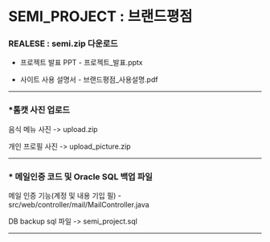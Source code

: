 # SEMI_PROJECT : 브랜드평점

 ### REALESE : semi.zip 다운로드

* 프로젝트 발표 PPT - 프로젝트_발표.pptx

* 사이트 사용 설명서 - 브랜드평점_사용설명.pdf

---

### *톰캣 사진 업로드 

 음식 메뉴 사진 -> upload.zip

 개인 프로필 사진 -> upload_picture.zip

---

### * 메일인증 코드 및 Oracle SQL 백업 파일

 메일 인증 기능(계정 및 내용 기입 필) - src/web/controller/mail/MailController.java

 DB backup sql 파일 -> semi_project.sql

---
